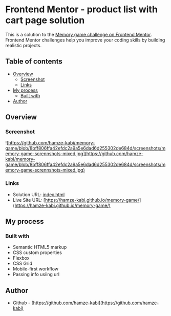 # Frontend Mentor - product list with cart page solution

This is a solution to the [Memory game challenge on Frontend Mentor](https://www.frontendmentor.io/challenges/memory-game-vse4WFPvM). Frontend Mentor challenges help you improve your coding skills by building realistic projects. 

## Table of contents

- [Overview](#overview)
  - [Screenshot](#screenshot)
  - [Links](#links)
- [My process](#my-process)
  - [Built with](#built-with)
- [Author](#author)

## Overview

### Screenshot

![https://github.com/hamze-kabi/memory-game/blob/8bff806ffa42efdc2a9a5e6dad6d255302de684d/screenshots/memory-game-scrennshots-mixed.jpg](https://github.com/hamze-kabi/memory-game/blob/8bff806ffa42efdc2a9a5e6dad6d255302de684d/screenshots/memory-game-scrennshots-mixed.jpg)

### Links

- Solution URL: [index.html](index.html)
- Live Site URL: [https://hamze-kabi.github.io/memory-game/](https://hamze-kabi.github.io/memory-game/)

## My process

### Built with

- Semantic HTML5 markup
- CSS custom properties
- Flexbox
- CSS Grid
- Mobile-first workflow
- Passing info usiing url

## Author

- Github - [https://github.com/hamze-kabi](https://github.com/hamze-kabi)
